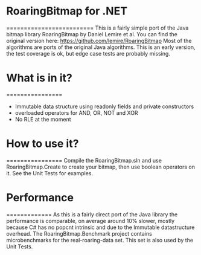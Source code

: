 # RoaringBitmap for .NET
=========================
This is a fairly simple port of the Java bitmap library RoaringBitmap by Daniel Lemire et al.
You can find the original version here: https://github.com/lemire/RoaringBitmap
Most of the algorithms are ports of the original Java algorithms.
This is an early version, the test coverage is ok, but edge case tests are probably missing.

# What is in it?
================
* Immutable data structure using readonly fields and private constructors
* overloaded operators for AND, OR, NOT and XOR
* No RLE at the moment

# How to use it?
================
Compile the RoaringBitmap.sln and use RoaringBitmap.Create to create your bitmap, then use boolean operators on it. See the Unit Tests for examples.


# Performance
=============
As this is a fairly direct port of the Java library the performance is comparable, on average around 10% slower, mostly because C# has no popcnt intrinsic and due to the Immutable datastructure overhead.
The RoaringBitmap.Benchmark project contains microbenchmarks for the real-roaring-data set. This set is also used by the Unit Tests.
